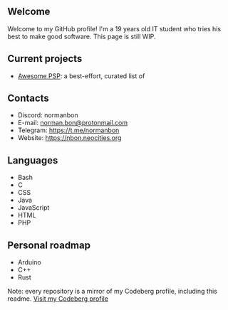 ## Welcome
Welcome to my GitHub profile! I'm a 19 years old IT student who tries his best to make good software.
This page is still WIP.

## Current projects
- [Awesome PSP](): a best-effort, curated list of 

## Contacts

- Discord: normanbon
- E-mail: norman.bon@protonmail.com
- Telegram: https://t.me/normanbon
- Website: https://nbon.neocities.org


## Languages
- Bash
- C
- CSS
- Java
- JavaScript
- HTML
- PHP

## Personal roadmap
- Arduino
- C++
- Rust

Note: every repository is a mirror of my Codeberg profile, including this readme. [Visit my Codeberg profile](https://codeberg.org/normanbon)
